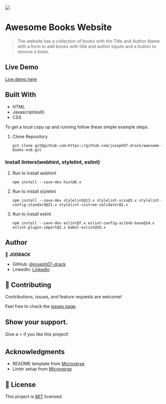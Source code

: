 ![](https://img.shields.io/badge/Microverse-blueviolet)

# Awesome Books Website

> The website has a collection of books with the Title and Author Name with a form to add books with title and author inputs and a button to remove a book.

## Live Demo

[Live demo here](https://joseph07-drack.github.io/awesome-books-es6/)

## Built With

- HTML
- Javascript(es6)
- CSS

To get a local copy up and running follow these simple example steps.

1. Clone Repository
   ```
   git clone git@github.com:https://github.com/joseph07-drack/awesome-books-es6.git
   ```

### Install linters(webhint, stylelint, eslint)

1. Run to install webhint
   ```
   npm install --save-dev hint@6.x
   ```
2. Run to install stylelint
   ```
   npm install --save-dev stylelint@13.x stylelint-scss@3.x stylelint-config-standard@21.x stylelint-csstree-validator@1.x
   ```
3. Run to install eslint
   ```
   npm install --save-dev eslint@7.x eslint-config-airbnb-base@14.x eslint-plugin-import@2.x babel-eslint@10.x
   ```

## Author

👤 **JODRACK**

- GitHub: [@joseph07-drack](https://github.com/joseph07-drack)
- LinkedIn: [LinkedIn](https://www.linkedin.com/in/joseph-buingo-ab2682225/)

## 🤝 Contributing

Contributions, issues, and feature requests are welcome!

Feel free to check the [issues page](../../issues/).

## Show your support.

Give a ⭐️ if you like this project!

## Acknowledgments

- README template from [Microverse](https://github.com/microverseinc/readme-template)
- Linter setup from [Microverse](https://github.com/microverseinc/linters-config/tree/master/html-css)

## 📝 License

This project is [MIT](./MIT.md) licensed.
